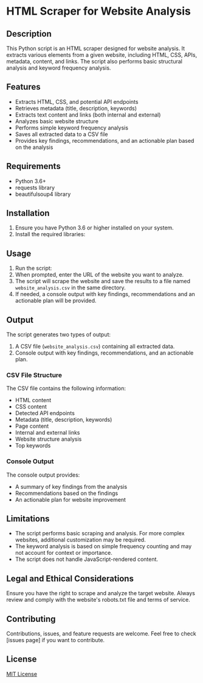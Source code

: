 # HTML Scraper for Website Analysis

## Description

This Python script is an HTML scraper designed for website analysis. It extracts various elements from a given website, including HTML, CSS, APIs, metadata, content, and links. The script also performs basic structural analysis and keyword frequency analysis.

## Features

- Extracts HTML, CSS, and potential API endpoints
- Retrieves metadata (title, description, keywords)
- Extracts text content and links (both internal and external)
- Analyzes basic website structure
- Performs simple keyword frequency analysis
- Saves all extracted data to a CSV file
- Provides key findings, recommendations, and an actionable plan based on the analysis

## Requirements

- Python 3.6+
- requests library
- beautifulsoup4 library

## Installation

1. Ensure you have Python 3.6 or higher installed on your system.
2. Install the required libraries:

## Usage

1. Run the script:
2. When prompted, enter the URL of the website you want to analyze.
3. The script will scrape the website and save the results to a file named `website_analysis.csv` in the same directory.
4. If needed, a console output with key findings, recommendations and an actionable plan will be provided.

## Output

The script generates two types of output:

1. A CSV file (`website_analysis.csv`) containing all extracted data.
2. Console output with key findings, recommendations, and an actionable plan.

### CSV File Structure

The CSV file contains the following information:

- HTML content
- CSS content
- Detected API endpoints
- Metadata (title, description, keywords)
- Page content
- Internal and external links
- Website structure analysis
- Top keywords

### Console Output

The console output provides:

- A summary of key findings from the analysis
- Recommendations based on the findings
- An actionable plan for website improvement

## Limitations

- The script performs basic scraping and analysis. For more complex websites, additional customization may be required.
- The keyword analysis is based on simple frequency counting and may not account for context or importance.
- The script does not handle JavaScript-rendered content.

## Legal and Ethical Considerations

Ensure you have the right to scrape and analyze the target website. Always review and comply with the website's robots.txt file and terms of service.

## Contributing

Contributions, issues, and feature requests are welcome. Feel free to check [issues page] if you want to contribute.

## License

[MIT License](https://opensource.org/licenses/MIT)
